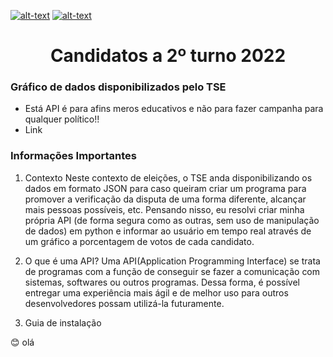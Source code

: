 [![alt-text](https://img.shields.io/badge/Python-3.9-blue)](https://github.com/gih-sanchez/Election-Real-Time)
[![alt-text](https://img.shields.io/badge/Tests-passing-green)](https://github.com/gih-sanchez/Election-Real-Time)

<!-- https://shields.io/ -->
<h1 align="center">Candidatos a 2º turno 2022 </h1>

### Gráfico de dados disponibilizados pelo TSE
- Está API é para afins meros educativos e não para fazer campanha para qualquer político!!
- Link

### Informações Importantes
1. Contexto
Neste contexto de eleições, o TSE anda disponibilizando os dados em formato JSON para caso queiram criar um programa para promover a verificação da disputa de uma forma diferente, alcançar mais pessoas possíveis, etc.
Pensando nisso, eu resolvi criar minha própria API (de forma segura como as outras, sem uso de manipulação de dados) em python e informar ao usuário em tempo real através de um gráfico a porcentagem de votos de  cada candidato.

2. O que é uma API?
Uma API(Application Programming Interface) se trata de programas com a função de conseguir se fazer a comunicação com sistemas, softwares ou outros programas. Dessa forma, é possível entregar uma experiência mais ágil e de melhor uso para outros desenvolvedores possam utilizá-la futuramente.

3. Guia de instalação


😊 olá
<!--https://gist.github.com/rxaviers/7360908-->
<!--https://gist.githubusercontent.com/reginadiana/e044fe93ed81aa04a10361cb841c0409/raw/cad1cd0f27fa1143c0da7d4c1b93117ec72f7f1b/README-TEMPLATE.md->
